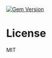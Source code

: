 [![Gem Version](https://badge.fury.io/rb/ember-auth-module-auth_redirectable-rails.png)](http://badge.fury.io/rb/ember-auth-module-auth_redirectable-rails)

License
=======

MIT
